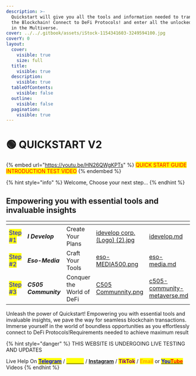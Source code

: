 ```yaml
---
description: >-
  Quickstart will give you all the tools and information needed to transact on
  the Blockchain! Connect to DeFi Protocols! and enter all the unlocked worlds
  in the Multiverse.
cover: ../../.gitbook/assets/iStock-1154341603-3249594100.jpg
coverY: 0
layout:
  cover:
    visible: true
    size: full
  title:
    visible: true
  description:
    visible: true
  tableOfContents:
    visible: false
  outline:
    visible: false
  pagination:
    visible: true
---
```


# 🟢 QUICKSTART V2

{% embed url="https://youtu.be/HN26QWgKPTs" %}
<mark style="color:red;">QUICK START GUIDE INTRODUCTION TEST VIDEO</mark>
{% endembed %}

{% hint style="info" %}
Welcome, Choose your next step...
{% endhint %}

## Empowering you with essential tools and invaluable insights <a href="#qs2" id="qs2"></a>

<table data-view="cards"><thead><tr><th></th><th></th><th></th><th data-hidden data-card-cover data-type="files"></th><th data-hidden data-card-target data-type="content-ref"></th></tr></thead><tbody><tr><td>                  <mark style="color:blue;">Step #1</mark></td><td>                 <em><strong>I Develop</strong></em></td><td>         Create Your Plans</td><td><a href="../../.gitbook/assets/idevelop corp. (Logo) (2).jpg">idevelop corp. (Logo) (2).jpg</a></td><td><a href="../fcnn-multiverse/idevelop.md">idevelop.md</a></td></tr><tr><td>               <mark style="color:blue;">Step #2</mark></td><td>             <em><strong>Eso-Media</strong></em></td><td>         Craft Your Tools</td><td><a href="../../.gitbook/assets/eso-MEDIA500.png">eso-MEDIA500.png</a></td><td><a href="../fcnn-multiverse/eso-media.md">eso-media.md</a></td></tr><tr><td>                <mark style="color:blue;">Step #3</mark></td><td>      <em><strong>C505 Community</strong></em></td><td> Conquer the World of DeFi</td><td><a href="../../.gitbook/assets/C505 Communnity.png">C505 Communnity.png</a></td><td><a href="../fcnn-multiverse/c505-community-metaverse.md">c505-community-metaverse.md</a></td></tr></tbody></table>

Unleash the power of Quickstart! Empowering you with essential tools and invaluable insights, we pave the way for seamless blockchain transactions. Immerse yourself in the world of boundless opportunities as you effortlessly connect to DeFi Protocols!Requirements needed to achieve maximum result







{% hint style="danger" %}
THIS WEBSITE IS UNDERGOING LIVE TESTING AND UPDATES

Live Help On [<mark style="color:blue;">**Telegram**</mark>](https://t.me/+ACh6lJ2aQWo4OWIx) / [<mark style="color:yellow;">**Twitter**</mark>](https://twitter.com/foxxontheblocks) / [**Instagram**](https://www.instagram.com/foxxchain.io/?igshid=NGExMmI2YTkyZg%3D%3D) / <mark style="color:purple;">**TikTok**</mark> / <mark style="color:orange;">**Email**</mark> or [<mark style="color:blue;">**You**</mark><mark style="color:red;">**Tube**</mark> ](https://www.youtube.com/@Foxxontheblock)Videos
{% endhint %}
